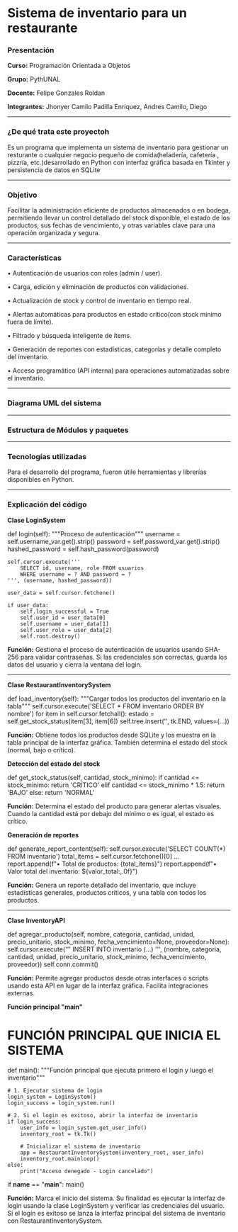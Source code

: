 # Sistema de inventario para un restaurante




### Presentación

**Curso:** Programación Orientada a Objetos

**Grupo:** PythUNAL

**Docente:** Felipe Gonzales  Roldan

**Integrantes:** Jhonyer Camilo Padilla Enríquez, Andres Camilo, Diego 

------------



### ¿De qué trata este proyectoh

<p>Es un programa que implementa un sistema de inventario para gestionar un resturante o cualquier negocio pequeño de comida(heladería, cafetería , pizzría, etc.)desarrollado en Python con interfaz gráfica basada en Tkinter y persistencia de datos en SQLite

------------



### Objetivo

<p>Facilitar la administración eficiente de productos almacenados o en bodega, permitiendo llevar un control detallado del stock disponible, el estado de los productos, sus fechas de vencimiento, y otras variables clave para una operación organizada y segura.

------------



### Características 

•  Autenticación de usuarios con roles (admin / user).

•  Carga, edición y eliminación de productos con validaciones.

•  Actualización de stock y control de inventario en tiempo real.

•  Alertas automáticas para productos en estado crítico(con stock mínimo fuera de límite).

•  Filtrado y búsqueda inteligente de ítems.

•  Generación de reportes con estadísticas, categorías y detalle completo del inventario.

•  Acceso programático (API interna) para operaciones automatizadas sobre el inventario.

------------



###  Diagrama UML del sistema

------------


### Estructura de Módulos y paquetes

------------


### Tecnologías utilizadas 

Para el desarrollo del programa, fueron útile herramientas y librerías disponibles en Python. 

------------
### Explicación del código 

**Clase LoginSystem**

def login(self):
    """Proceso de autenticación"""
    username = self.username_var.get().strip()
    password = self.password_var.get().strip()
    hashed_password = self.hash_password(password)

    self.cursor.execute('''
        SELECT id, username, role FROM usuarios 
        WHERE username = ? AND password = ?
    ''', (username, hashed_password))

    user_data = self.cursor.fetchone()

    if user_data:
        self.login_successful = True
        self.user_id = user_data[0]
        self.username = user_data[1]
        self.user_role = user_data[2]
        self.root.destroy()
        
**Función:** Gestiona el proceso de autenticación de usuarios usando SHA-256 para validar contraseñas. Si las credenciales son correctas, guarda los datos del usuario y cierra la ventana del login.

-----------

**Clase RestaurantInventorySystem**

def load_inventory(self):
    """Cargar todos los productos del inventario en la tabla"""
    self.cursor.execute('SELECT * FROM inventario ORDER BY nombre')
    for item in self.cursor.fetchall():
        estado = self.get_stock_status(item[3], item[6])
        self.tree.insert('', tk.END, values=(...))
        
**Función:** Obtiene todos los productos desde SQLite y los muestra en la tabla principal de la interfaz gráfica. También determina el estado del stock (normal, bajo o crítico).
        
**Detección del estado del stock**

def get_stock_status(self, cantidad, stock_minimo):
    if cantidad <= stock_minimo:
        return 'CRÍTICO'
    elif cantidad <= stock_minimo * 1.5:
        return 'BAJO'
    else:
        return 'NORMAL'
        
**Función:** Determina el estado del producto para generar alertas visuales. Cuando la cantidad está por debajo del mínimo o es igual, el estado es crítico. 

**Generación de reportes**

def generate_report_content(self):
    self.cursor.execute('SELECT COUNT(*) FROM inventario')
    total_items = self.cursor.fetchone()[0]
    ...
    report.append(f"• Total de productos: {total_items}")
    report.append(f"• Valor total del inventario: ${valor_total:,.0f}") 
    
**Función:** Genera un reporte detallado del inventario, que incluye estadísticas generales, productos críticos, y una tabla con todos los productos.

-----------

**Clase InventoryAPI**

def agregar_producto(self, nombre, categoria, cantidad, unidad, precio_unitario, 
                    stock_minimo, fecha_vencimiento=None, proveedor=None):
    self.cursor.execute('''
        INSERT INTO inventario (...)
    ''', (nombre, categoria, cantidad, unidad, precio_unitario, stock_minimo, fecha_vencimiento, proveedor))
    self.conn.commit()
    
**Función:** Permite agregar productos desde otras interfaces o scripts usando esta API en lugar de la interfaz gráfica. Facilita integraciones externas.

**Función principal "main"**

# FUNCIÓN PRINCIPAL QUE INICIA EL SISTEMA
def main():
    """Función principal que ejecuta primero el login y luego el inventario"""
    
    # 1. Ejecutar sistema de login
    login_system = LoginSystem()
    login_success = login_system.run()
    
    # 2. Si el login es exitoso, abrir la interfaz de inventario
    if login_success:
        user_info = login_system.get_user_info()
        inventory_root = tk.Tk()
        
        # Inicializar el sistema de inventario
        app = RestaurantInventorySystem(inventory_root, user_info)
        inventory_root.mainloop()
    else:
        print("Acceso denegado - Login cancelado")


if __name__ == "__main__":
    main()

**Función:** Marca el inicio del sistema. Su finalidad es ejecutar la interfaz de login usando la clase LoginSystem y verificar las credenciales del usuario. Si el login es exitoso se lanza la interfaz principal del sistema de inventario con RestaurantInventorySystem.




